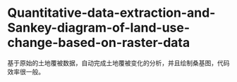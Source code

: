 # Quantitative-data-extraction-and-Sankey-diagram-of-land-use-change-based-on-raster-data  
基于原始的土地覆被数据，自动完成土地覆被变化的分析，并且绘制桑基图，代码效率很一般。
